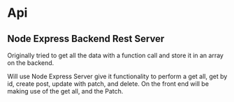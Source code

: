 # Api

## Node Express Backend Rest Server

Originally tried to get all the data with a function call and store it in an array on the backend.

Will use Node Express Server give it functionality to perform a get all, get by id, create post, update with patch, and delete. On the front end will be making use of the get all, and the Patch.

